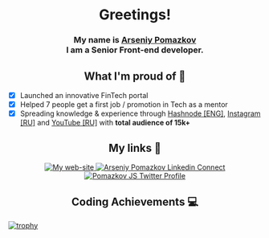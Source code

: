 <h1 align="center">Greetings!</h1>
<h3 align="center">My name is <a href="https://arseniy-pomazkov.web.app/" target="_blank">Arseniy Pomazkov</a><br />I am a Senior Front-end developer.</h3>

<h2 align="center">What I'm proud of 🌟</h2>

- [x] Launched an innovative FinTech portal
- [x] Helped 7 people get a first job / promotion in Tech as a mentor
- [x] Spreading knowledge & experience through <a href="https://pomazkov.hashnode.dev/" target="_blank">Hashnode [ENG]</a>, <a href="https://www.instagram.com/pomazkov.js/" target="_blank">Instagram [RU]</a> and <a href="https://www.youtube.com/@pomazkovjs" target="_blank">YouTube [RU]</a> with <strong>total audience of 15k+</strong>

<h2 align="center">My links 🔗</h2>

<p align="center">
  <a href="https://arseniy-pomazkov.web.app/" target="_blank">
    <img alt="My web-site" src="https://img.shields.io/badge/arseniypomazkov.web.app-FF6719?style=for-the-badge&logo=substack&logoColor=white">
   </a>
  <a href="https://www.linkedin.com/in/arseniy-pomazkov" target="_blank">
    <img alt="Arseniy Pomazkov Linkedin Connect" src="https://img.shields.io/badge/LinkedIn-0077B5?style=for-the-badge&logo=linkedin&logoColor=white">
  </a>
  <a href="https://twitter.com/pomazkovjs" target="_blank">
    <img alt="Pomazkov JS Twitter Profile" src="https://img.shields.io/twitter/follow/pomazkovjs?color=blue&label=Pomazkov%20JS&logo=twitter&style=for-the-badge">
  </a>
</p>

<h2 align="center">Coding Achievements 💻</h2>

[![trophy](https://github-profile-trophy.vercel.app/?username=ryo-ma&theme=onedark)](https://github.com/ryo-ma/github-profile-trophy)

<!--
**arseniypom/arseniypom** is a ✨ _special_ ✨ repository because its `README.md` (this file) appears on your GitHub profile.

Here are some ideas to get you started:

- 🔭 I’m currently working on ...
- 🌱 I’m currently learning ...
- 👯 I’m looking to collaborate on ...
- 🤔 I’m looking for help with ...
- 💬 Ask me about ...
- 📫 How to reach me: ...
- 😄 Pronouns: ...
- ⚡ Fun fact: ...
-->
